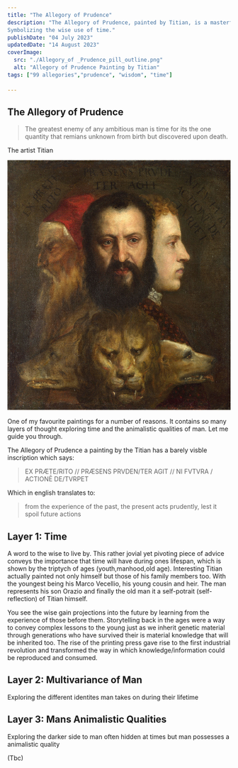 ```yaml
---
title: "The Allegory of Prudence"
description: "The Allegory of Prudence, painted by Titian, is a masterful depiction of three heads facing different directions. 
Symbolizing the wise use of time."
publishDate: "04 July 2023"
updatedDate: "14 August 2023"
coverImage:
  src: "./Allegory_of _Prudence_pill_outline.png"
  alt: "Allegory of Prudence Painting by Titian"
tags: ["99 allegories","prudence", "wisdom", "time"]

---
```


## The Allegory of Prudence

> The greatest enemy of any ambitious man is time for its the one quantity that remians unknown from birth but discovered upon death.

The artist Titian

![Astro theme cactus logo](./allegory_of_prudence.png)

One of my favourite paintings for a number of reasons. It contains so many layers
of thought exploring time and the animalistic qualities of man. Let me guide you through.

The Allegory of Prudence a painting by the Titian has a barely visble inscription which says:
> EX PRÆTE/RITO // PRÆSENS PRVDEN/TER AGIT // NI FVTVRA / ACTIONĒ DE/TVRPET

Which in english translates to:

> from the experience of the past, the present acts prudently, lest it spoil future actions

## Layer 1: Time 

A word to the wise to live by. This rather jovial yet pivoting piece of advice conveys the importance that time will have during ones lifespan, which is shown by the triptych of ages (youth,manhood,old age). Interesting Titian actually painted not only himself but those of his family members too. 
With the youngest being his Marco Vecellio, his young cousin and heir. The man represents his son Orazio and finally the old man it a self-potrait (self-reflection) of Titian himself.

 You see the wise gain projections into the future by learning from the experience of those before them. Storytelling back in the ages were a way to convey complex lessons to the young just as we inherit genetic material through generations who have survived their is material knowledge that will be inherited too. The rise of the printing press gave rise to the first industrial revolution and transformed the way in which knowledge/information could be reproduced and consumed.

 ## Layer 2: Multivariance of Man

 Exploring the different identites man takes on during their lifetime 

 ## Layer 3: Mans Animalistic Qualities

Exploring the darker side to man often hidden at times but man possesses a animalistic quality 

(Tbc)